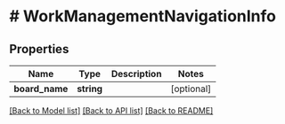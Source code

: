 # # WorkManagementNavigationInfo

## Properties

Name | Type | Description | Notes
------------ | ------------- | ------------- | -------------
**board_name** | **string** |  | [optional]

[[Back to Model list]](../../README.md#models) [[Back to API list]](../../README.md#endpoints) [[Back to README]](../../README.md)

